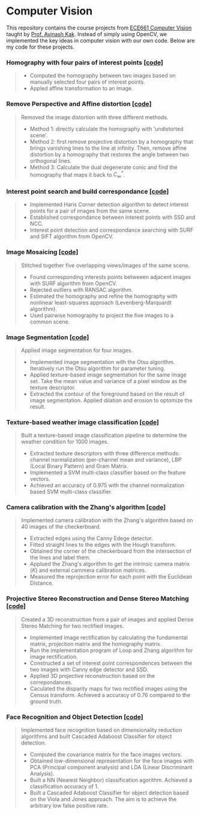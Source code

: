# Computer Vision
This repository contains the course projects from [ECE661 Computer Vision](https://engineering.purdue.edu/kak/computervision/) taught by [Prof. Avinash Kak](https://engineering.purdue.edu/kak/). Instead of simply using OpenCV, we implemented the key ideas in computer vision with our own code. Below are my code for these projects.   

### Homography with four pairs of interest points [[code]](https://github.com/peng-ju/Computer-Vision/blob/main/Homography_with_four_point.ipynb)
> - Computed the homography between two images based on manually selected four pairs of interest points.
> - Appled affine transformation to an image.

### Remove Perspective and Affine distortion [[code]](https://github.com/peng-ju/Computer-Vision/blob/main/Remove_Perspective_and_Affine_distortion.ipynb)
> Removed the image distortion with three different methods.
> - Method 1: directly calculate the homography with 'undistorted scene'.
> - Method 2: first remove projective distortion by a homography that brings vanishing lines to the line at infinity. Then, remove affine distortion by a homography that restores the angle between two orthogonal lines.
> - Method 3: Calculate the dual degenerate conic and find the homography that maps it back to $C^{*}_{\infty}$.

### Interest point search and build correspondance [[code]](https://github.com/peng-ju/Computer-Vision/blob/main/Key_point_search_and_build_correspondance.ipynb)
> - Implemented Haris Corner detection algorithm to detect interest points for a pair of images from the same scene.
> - Established correspondance between interest points with SSD and NCC.  
> - Interest point detection and correspondance searching with SURF and SIFT algorithm from OpenCV.

### Image Mosaicing [[code]](https://github.com/peng-ju/Computer-Vision/blob/main/image_mosaicing.ipynb)
> Stitched together five overlapping views/images of the same scene.
> - Found corresponding interests points betweeen adjacent images with SURF algorithm from OpenCV.
> - Rejected outliers with RANSAC algorithm.
> - Estimated the homography and refine the homography with nonlinear least-squares approach (Levenberg-Marquardt algorithm). 
> - Used pairwise homography to project the five images to a common scene.

### Image Segmentation [[code]](https://github.com/peng-ju/Computer-Vision/blob/main/image_segmentation.ipynb)
> Applied image segmentation for four images.
> - Implemented image segmentation with the Otsu algorithm. Iteratively run the Otsu algorithm for parameter tuning. 
> - Applied texture-based image segmentation for the same image set. Take the mean value and variance of a pixel window as the texture descriptor.
> - Extracted the contour of the foreground based on the result of image segmentation. Applied dilation and erosion to optomize the result. 

### Texture-based weather image classification [[code]](https://github.com/peng-ju/Computer-Vision/blob/main/Weather_image_classification.ipynb) 
> Built a texture-based image classification pipeline to determine the weather condition for 1000 images.
> - Extracted texture descriptors with three difference methods: channel normalization (per-channel mean and variance), LBP (Local Binary Pattern) and Gram Matrix.
> - Implemented a SVM multi-class classifier based on the feature vectors.
> - Achieved an accuracy of 0.975 with the channel normalization based SVM multi-class classifier.

### Camera calibration with the Zhang's algorithm [[code]](https://github.com/peng-ju/Computer-Vision/blob/main/Camera_calibration_with_Zhang's_algorithm.ipynb) 
> Implemented camera calibration with the Zhang's algorithm based on 40 images of the checkerboard.
> - Extracted edges using the Canny Edege detector. 
> - Fitted straight lines to the edges with the Hough transform. 
> - Obtained the corner of the checkerboard from the intersection of the lines and label them.
> - Applued the Zhang's algorithm to get the intrinsic camera matrix ($K$) and external cammera calibration matrices. 
> - Measured the reprojection error for each point with the Euclidean Distance.

### Projective Stereo Reconstruction and Dense Stereo Matching [[code]](https://github.com/peng-ju/Computer-Vision/blob/main/Projective_Stereo_Reconstruction_and_Dense%20Stereo%20Matching.ipynb) 
> Created a 3D reconstruction from a pair of images and applied Dense Stereo Matching for two rectified images.
> - Implemented image rectification by calculating the fundamental matrix, projection matrix and the homography matrix.
> - Run the implementation program of Loop and Zhang algorithm for image rectification. 
> - Constructed a set of interest point correspondences between the two images with Canny edge detector and SSD.
> - Applied 3D projective reconstruction based on the correpondances.
> - Caculated the disparity maps for two rectified images using the Census transform. Achieved a accuracy of 0.76 compared to the ground truth.

### Face Recognition and Object Detection [[code]](https://github.com/peng-ju/Computer-Vision/blob/main/Face_Recognition_and_Object_Detection.ipynb)
> Implemented face recognition based on dimensionality reduction algorithms and built Cascaded Adaboost Classifier for object detection.
> - Computed the covariance matrix for the face images vectors. 
> - Obtained low-dimensional representation for the face images with PCA (Principal component analysis) and LDA (Linear Discriminant Analysis).
> - Built a NN (Nearest Neighbor) classification agorithm. Achieved a classification accuracy of 1.
> - Built a Cascaded Adaboost Classifier for object detection based on the Viola and Jones approach. The aim is to achieve the arbitrary low false positive rate.
